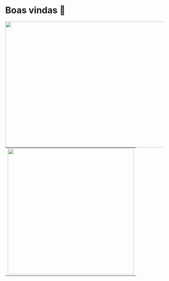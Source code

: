 
# Boas vindas 👋

<img src="https://user-images.githubusercontent.com/38113015/108584363-6fb14100-731f-11eb-9134-539fc7d74194.png" align="left" width="800" height="400"> 
<center>
<table>
    <tr>
        <td><img width="400px" align="center" src="https://github-readme-stats.vercel.app/api/top-langs/?username=cintia-valente&hide=html&layout=compact&theme=buefy" /></td>
    </tr>   
</table>
</center> 


